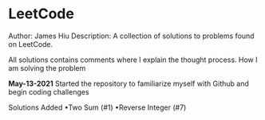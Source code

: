# LeetCode
Author: James Hiu
Description: 
A collection of solutions to problems found on LeetCode.

All solutions contains comments where I explain the thought process. How I am solving the problem


**May-13-2021**
Started the repository to familiarize myself with Github and begin coding challenges

Solutions Added
•Two Sum (#1)
•Reverse Integer (#7)


